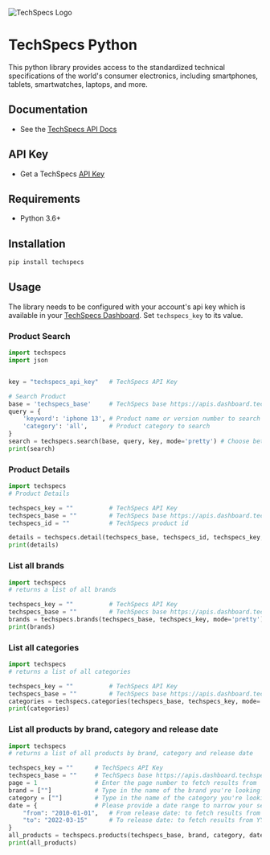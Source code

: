 ![TechSpecs Logo](https://i.imgur.com/3sfBN8c.jpg)



# TechSpecs Python

This python library provides access to the standardized technical specifications of the world's consumer electronics, including smartphones, tablets, smartwatches, laptops, and more. 

## Documentation

-   See the [TechSpecs API Docs](https://techspecs.readme.io)

## API Key

-   Get a TechSpecs [API Key](https://developer.dashboard.techspecs.io/)


## Requirements

-   Python 3.6+


## Installation

```sh
pip install techspecs
```

## Usage

The library needs to be configured with your account's api key which is
available in your [TechSpecs Dashboard](https://developer.dashboard.techspecs.io/). Set `techspecs_key` to its
value.

### Product Search

```python
import techspecs
import json


key = "techspecs_api_key"   # TechSpecs API Key

# Search Product
base = 'techspecs_base'     # TechSpecs base https://apis.dashboard.techspecs.io/{techspecs_base}
query = {
    'keyword': 'iphone 13', # Product name or version number to search
    'category': 'all',      # Product category to search
}
search = techspecs.search(base, query, key, mode='pretty') # Choose between "pretty" or "raw" mode for viewing response.
print(search)

```

### Product Details

```python
import techspecs
# Product Details

techspecs_key = ""          # TechSpecs API Key
techspecs_base = ""         # TechSpecs base https://apis.dashboard.techspecs.io/{techspecs_base}
techspecs_id = ""           # TechSpecs product id 

details = techspecs.detail(techspecs_base, techspecs_id, techspecs_key, mode='pretty') # Choose between "pretty" or "raw" mode for viewing response.
print(details)

```

### List all brands
```python
import techspecs
# returns a list of all brands

techspecs_key = ""          # TechSpecs API Key
techspecs_base = ""         # TechSpecs base https://apis.dashboard.techspecs.io/{techspecs_base}
brands = techspecs.brands(techspecs_base, techspecs_key, mode='pretty') # Choose between "pretty" or "raw" mode for viewing response.
print(brands)


```
### List all categories    
```python
import techspecs
# returns a list of all categories

techspecs_key = ""          # TechSpecs API Key
techspecs_base = ""         # TechSpecs base https://apis.dashboard.techspecs.io/{techspecs_base}
categories = techspecs.categories(techspecs_base, techspecs_key, mode='pretty') # Choose between "pretty" or "raw" mode for viewing response.
print(categories)

```
### List all products by brand, category and release date
```python
import techspecs
# returns a list of all products by brand, category and release date

techspecs_key = ""      # TechSpecs API Key
techspecs_base = ""     # TechSpecs base https://apis.dashboard.techspecs.io/{techspecs_base}
page = 1                # Enter the page number to fetch results from
brand = [""]            # Type in the name of the brand you're looking for or leave this field empty to see results from all brands
category = [""]         # Type in the name of the category you're looking for or leave this field empty to see results from all categories
date = {                # Please provide a date range to narrow your search. Leave this field empty to fetch all results from all dates.
    "from": "2010-01-01",   # From release date: to fetch results from YYYY-MM-DD
    "to": "2022-03-15"      # To release date: to fetch results from YYYY-MM-DD
}
all_products = techspecs.products(techspecs_base, brand, category, date, page, techspecs_key, mode='pretty') # Choose between "pretty" or "raw" mode for viewing response.
print(all_products)
```



